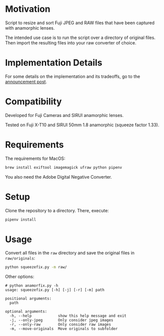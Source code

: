 # Motivation

Script to resize and sort Fuji JPEG and RAW files that have been captured with anamorphic lenses.

The intended use case is to run the script over a directory of original files. Then import the resulting files into your raw converter of choice.

# Implementation Details

For some details on the implementation and its tradeoffs, go to the [announcement post](https://boredconsultant.com/2021/01/17/De-squeeze-anamorphic-images-with-squeezefix/).

# Compatibility

Developed for Fuji Cameras and SIRUI anamorphic lenses.

Tested on Fuji X-T10 and SIRUI 50mm 1.8 anamorphic (squeeze factor 1.33).

# Requirements

The requirements for MacOS:

```bash
brew install exiftool imagemagick ufraw python pipenv
```

You also need the Adobe Digital Negative Converter.

# Setup

Clone the repository to a directory. There, execute:

```bash
pipenv install
```

# Usage

Convert all files in the ```raw``` directory and save the original files in ```raw/originals```:

```bash
python squeezefix.py -m raw/
```

Other options:

```
# python anamorfix.py -h
usage: squeezefix.py [-h] [-j] [-r] [-m] path

positional arguments:
  path

optional arguments:
  -h, --help            show this help message and exit
  -j, --only-jpeg       Only consider jpeg images
  -r, --only-raw        Only consider raw images
  -m, --move-originals  Move originals to subfolder

```